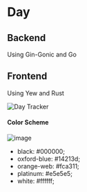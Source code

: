 # Day

## Backend
Using Gin-Gonic and Go

## Frontend
Using Yew and Rust

![Day Tracker](https://user-images.githubusercontent.com/35516367/190979519-856b76f0-d1e6-4ebd-a52d-b92f072b824f.png)

#### Color Scheme
![image](https://user-images.githubusercontent.com/35516367/190979617-2b10cf7c-961e-4aeb-8885-afaf3915a3e4.png)

- black: #000000;
- oxford-blue: #14213d;
- orange-web: #fca311;
- platinum: #e5e5e5;
- white: #ffffff;
